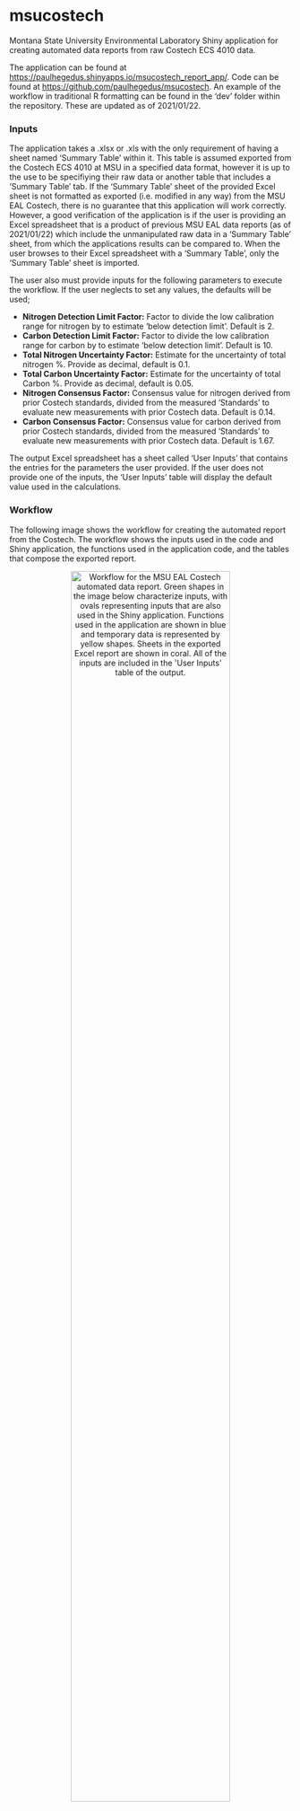 
# msucostech

Montana State University Environmental Laboratory Shiny application for
creating automated data reports from raw Costech ECS 4010 data.

The application can be found at
<https://paulhegedus.shinyapps.io/msucostech_report_app/>. Code can be
found at <https://github.com/paulhegedus/msucostech>. An example of the
workflow in traditional R formatting can be found in the ‘dev’ folder
within the repository. These are updated as of 2021/01/22.

### Inputs

The application takes a .xlsx or .xls with the only requirement of
having a sheet named ‘Summary Table’ within it. This table is assumed
exported from the Costech ECS 4010 at MSU in a specified data format,
however it is up to the use to be specifiying their raw data or another
table that includes a ‘Summary Table’ tab. If the ‘Summary Table’ sheet
of the provided Excel sheet is not formatted as exported (i.e. modified
in any way) from the MSU EAL Costech, there is no guarantee that this
application will work correctly. However, a good verification of the
application is if the user is providing an Excel spreadsheet that is a
product of previous MSU EAL data reports (as of 2021/01/22) which
include the unmanipulated raw data in a ‘Summary Table’ sheet, from
which the applications results can be compared to. When the user browses
to their Excel spreadsheet with a ‘Summary Table’, only the ‘Summary
Table’ sheet is imported.

The user also must provide inputs for the following parameters to
execute the workflow. If the user neglects to set any values, the
defaults will be used;

  - **Nitrogen Detection Limit Factor:** Factor to divide the low
    calibration range for nitrogen by to estimate ‘below detection
    limit’. Default is 2.
  - **Carbon Detection Limit Factor:** Factor to divide the low
    calibration range for carbon by to estimate ‘below detection limit’.
    Default is 10.
  - **Total Nitrogen Uncertainty Factor:** Estimate for the uncertainty
    of total nitrogen %. Provide as decimal, default is 0.1.
  - **Total Carbon Uncertainty Factor:** Estimate for the uncertainty of
    total Carbon %. Provide as decimal, default is 0.05.
  - **Nitrogen Consensus Factor:** Consensus value for nitrogen derived
    from prior Costech standards, divided from the measured ‘Standards’
    to evaluate new measurements with prior Costech data. Default is
    0.14.
  - **Carbon Consensus Factor:** Consensus value for carbon derived from
    prior Costech standards, divided from the measured ‘Standards’ to
    evaluate new measurements with prior Costech data. Default is 1.67.

The output Excel spreadsheet has a sheet called ‘User Inputs’ that
contains the entries for the parameters the user provided. If the user
does not provide one of the inputs, the ‘User Inputs’ table will display
the default value used in the calculations.

### Workflow

The following image shows the workflow for creating the automated report
from the Costech. The workflow shows the inputs used in the code and
Shiny application, the functions used in the application code, and the
tables that compose the exported report.

<div class="figure" style="text-align: center">

<img src="msucostech_report_app/www/msucostech_workflow.png" alt="Workflow for the MSU EAL Costech automated data report. Green shapes in the image below characterize inputs, with ovals representing inputs that are also used in the Shiny application. Functions used in the application are shown in blue and temporary data is represented by yellow shapes. Sheets in the exported Excel report are shown in coral. All of the inputs are included in the 'User Inputs' table of the output." width="75%" />

<p class="caption">

Workflow for the MSU EAL Costech automated data report. Green shapes in
the image below characterize inputs, with ovals representing inputs that
are also used in the Shiny application. Functions used in the
application are shown in blue and temporary data is represented by
yellow shapes. Sheets in the exported Excel report are shown in coral.
All of the inputs are included in the ‘User Inputs’ table of the output.

</p>

</div>

The following shows the sequence of the workflow while the image
visualizes the connection of user inputs, processes, and outputs. *(1):*
The workflow begins by importing raw data. This file is browsed to in
the Shiny application, and the data path is used to import the ‘Summary
Table’ spreadsheet of the Excel spreadsheet (.xlsx or .xls). When the
user elects to create the data report, the raw data is immediately set
aside for export. *(2):* The ‘Standards’ table is created by subsetting
using the raw data that includes Standard D samples. *(3):* Next, the
‘Calibration Range’ table is generated from calculations derived from
the calibration samples and the and the user specified detection limit
factor for each element. The ‘Standards’ table and consensus factors for
nitrogen and carbon are used to calculate the average working standard
and consensus value for each element, added to the ‘Calibration Range’
table. *(4):* After the ‘Calibration Range’ table is generated, the
‘Results’ table is created using the calibration values and the user
specified uncertainty factors. *(5):* Finally, the data is packaged into
an Excel file and exported. For more detail, see below or peruse the
code.

The scripts for the application and the code for creating the report are
contained in the ‘msucostech\_report\_app’ folder of this repository.
The ‘msucostech\_report\_app.R’ contains the application deployment and
‘msucostech\_report\_fxns.R’ contains the supporting code. The
following sections describe the arguments, process, and output for each
function;

  - **.genUserInputsTab():** Arguments are the parameters provided by
    the user for the report generation. These include all the parameters
    defined in the Inputs section above. Argument names are
    ‘raw\_dat\_filename’, ‘raw\_dat\_folder\_path’,
    ‘det\_limit\_fctr’, ‘N\_uncertainty\_fctr’,
    ‘C\_uncertainty\_fctr’, ‘N\_consensus\_fctr’, and
    ‘C\_consensus\_fctr’. If the user did not provide specifications
    for a parameter, the default values are used. This function creates
    a data frame with a column called ‘Input’ with the full input name,
    a column called ‘Abbreviation’ with the input abbreviation used in
    the code, and a column called ‘Entry’ with either the user specified
    value or the default value. This table is exported as the ‘User
    Inputs’ sheet in the Excel report. The prefix (“.”) indicates that
    this function may not be used in the application code. However, the
    same workflow will apply.
  - **importRawDat():** Arguments are ‘raw\_dat\_filename’ character,
    which is the file name for the raw data from the Costech ECS 4010,
    and an optional ‘raw\_dat\_folder\_path’ character which is a path
    to folder where the ‘.xlsx’ raw file is stored (this is only really
    used in the script form, but still optional). This function imports
    the ‘Summary Table’ sheet in the provided Excel file path, sets the
    column names via a predetermined MSU EAL Costech format to remove
    merged cells, and returns the raw data frame. This requires the
    Costech outputs to remain standard. This data frame is exported in
    the ‘Summary Table’ sheet of the report.
  - **genStandardsTab():** Arguments for this function are the
    ‘SummaryTable’ data frame which is the raw Costech data, a
    character vector of identifiers potentially in the ‘SampleID’s for
    Standard D samples called ’std\_d\_identifiers’. This is a baked in
    set of identifiers that include ‘Std\_D’, ‘Standard’, and ‘StdD’.
    This function subsets Standard D samples from the raw data.
    Currently this process is performed via pattern matching the
    expected codes used for Standard D samples using the
    ‘std\_d\_identifiers’ matched in the ‘SampleID’ column. This is
    not case sensitive and requires a mild standardization of SampleIDs
    to be identifiable. The returned data frame contains all of the
    columns in the raw data. Thus, the ‘Standards’ table exported in the
    report is identical to the ‘Summary Table’ but should only have
    Standard D samples.
  - **genCalRangeTab():** The arguments for this function are the
    ‘SummaryTable’ data frame, which is the raw Costech data, the
    ‘Standards’ table or a data frame with only Standard D samples
    subsetted from raw Costech data, a character vector of identifiers
    possibly in the ‘SampleID’s column for calibration samples called
    ’cal\_identifiers’. This is a baked in set of identifiers that
    include ‘Acetanilide’, ‘Acet’, ‘Acetan’, ‘Acetanalide’, ‘analide’,
    ‘atropine’, ‘atro’, or ‘atrpn’ for common calibration standards
    such as Acetanilide or Atropine. The third and fourth arguments are
    the user specified detection limit factor for each element
    (‘N\_det\_limit\_fctr’ and ‘C\_det\_limit\_fctr’), and the final
    two arguments are the nitrogen and carbon consensus factors,
    ‘N\_consensus\_fctr’ and ‘C\_consensus\_fctr’, which are used to
    calculate the consensus value of the standard samples for each
    element. This function subsets calibration samples from the raw
    data. Currently this process is performed via pattern matching
    expected codes used for calibration samples using the
    ‘cal\_identifiers’ matched in the ‘SampleID’ column. This is not
    case sensitive and requires a mild standardization of ‘SampleID’s to
    be identifiable. An empty ’Calibration Range’ table is generated
    with a column labeled ‘CalibrationRange’ with ‘N’ and ‘C’ to
    deliminate nitrogen and carbon limits and filled in with the
    following calculations. The low and high calibration ranges
    (‘LowCalibration’ and ‘HighCalibration’ columns) for each element
    are derived by multiplying the minimum and maximum calibration
    sample amounts (‘Sample Amount’ in the ‘Summary Table’) by 0.1036
    for nitrogen and 0.7109 for carbon. These values are baked into the
    application and used because the calibration standard weights are
    measured. This means there is uncertainty in the measured weights by
    the Costech, and so the weight of the samples measured prior to
    Costech analysis are used multiplied by 10.36% and 71.09% for
    nitrogen and carbon, respectively, as a more accurate measure of the
    weight of nitrogen and carbon in the calibration samples. The
    ‘DetectionLimit’ column is calculated by dividing the low
    calibration range by the user specified detection limit factor for
    each element (‘N\_det\_limit\_fctr’ or ‘C\_det\_limit\_fctr’,
    respectively). This may be a temporary process until a data-driven
    approach is developed. The mean and standard deviation are
    calculated from the weight percentages in the ‘Standards’ table for
    nitrogen and carbon, and are placed in the appropriate rows of the
    ‘Calibration Range’ table in columns labeled ‘StandardMean’ and
    ‘StandardSD’, respectively. The coefficient of variation for both
    elements are then calculated as the standard deviation divided by
    the mean and added as a column labeled ‘StandardCV’. A consensus
    value is then derived in the ‘ConsensusValue’ column by dividing the
    mean weight percent of the Standard D samples for each element
    (‘StandardMean’) by the user specified consensus factor for each
    element (‘N\_consensus\_fctr’, ‘C\_consensus\_fctr’). After the
    ‘Calibration Range’ table has been completed, it is returned to
    the user. This is exported in the Excel spreadsheet report in the
    ‘Calibration Range’ sheet.
  - **genResultsTab():** The arguments for this function are the
    ‘SummaryTable’ data frame which is the raw Costech data, the
    ‘Calibration Range’ data frame created from the genCalRangeTab()
    function as ‘CalibrationRange’, the ‘std\_d\_identifiers’ and
    ‘cal\_identifiers’ character vectors specified as arguments in the
    functions above, and the uncertainty factors for nitrogen and carbon
    (‘N\_uncertainty\_fctr’ and ‘C\_uncertainty\_fctr’, respectively).
    This function uses the identifiers for Standard D and calibration
    samples to take all rows that aren’t these or a bypass, identified
    by ‘Bypass’ or ‘By pass’ in the SampleID. The ‘SampleID’, weight
    (‘x\_Weight\_mg’, where ‘x’ is ‘C’ or ‘N’) and weight percents
    (‘x\_Weight\_pct’, where ‘x’ is ‘C’ or ‘N’) are the columns taken
    from the raw data during the subsetting process. The weight percent
    columns are renamed to ‘%TN’ and ‘%TC’, respectively for each
    element. The nitrogen and carbon percent uncertainty are calculated
    and added to the table by multiplying the weight percent by the
    nitrogen or carbon uncertainty factor that was specified by the
    user. These are included as columns named ‘%TN uncertainty’ and ‘%TC
    uncertainty’. Using the weights in mg for each element, the flags
    (‘%TN flag’ and ‘%TC flag’) are derived by determining if the
    weight falls; first below the detection limit, and then within the
    bounds of the quantifiable limits. Observations are labeled ‘bdl’ if
    the measurement falls below the detection limit, ‘bql’ if the
    measurement falls below the lower quantifiable limit, ‘aql’ if the
    measurement exceeds the upper quantifiable limit, or ‘ok’ if it
    falls within the quantifiable limits. The detection and quantifiable
    detection limits for each element are taken from the
    ‘CalibrationRange’ table. The weight columns are removed from the
    ‘Results’ table, the columns are organized by element, and the
    ‘Results’ table is returned to the user. This table is exported in
    the ‘Results’ sheet of the Excel report.
  - **.exportReport():** This function takes a list of outputs, labeled
    ‘Results’, ‘CalibrationRange’, ‘Standards’, ‘SummaryTable’, and
    ‘UserInputs’ from the functions above, in any order. This function
    then puts them into an Excel spreasheet that is exported to the
    user’s file system folder with sheets labeled as ‘Results’,
    ‘Calibration Range’, ‘Standards’, ‘Summary Table’, and ‘User
    Inputs’. The exported filename is a concatenation of the raw
    filename with ‘*REPORT*’ plus the date and time the report was
    generated. The prefix (“.”) indicates that this function may not be
    used in the application code.

### Outputs

When raw data and inputs are provided, the user must select the ‘Create
Report’ button. The output data report will be automatically downloaded
upon completion. The output Excel sheet has tabs for ‘Results’,
‘Calibration Range’, ‘Standards’, ‘Summary Table’, and ‘User Inputs’.
The ‘Results’ table contains the total nitrogen and carbon weight
percentages, uncertainties, and a flag for whether the observation falls
within the detectable limits. The ‘Calibration Range’ table contains the
low and high calibration range and the detection limit for nitrogen and
carbon, as well as the mean, standard deviation, coefficient of
variation, and consensus value of the standard samples for each element.
The ‘Standards’ table includes the Standard D samples from the raw data.
The ‘Summary Table’ contains the unmodified raw data and the ‘User
Inputs’ table contains the parameters used in the calculations.
